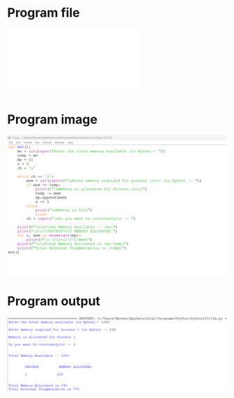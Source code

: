 # Program file
![Program file](mvt_529.py)

# Program image
![Program image](mvt_529_program.png.png)

# Program output
![Program output](mvt_529_output.png.png)
